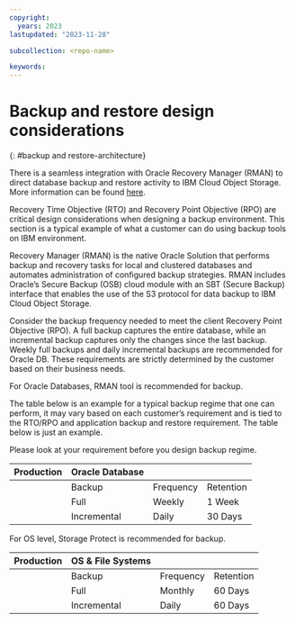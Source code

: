 ```yaml
---
copyright:
  years: 2023
lastupdated: "2023-11-28"

subcollection: <repo-name>

keywords:
---
```

# Backup and restore design considerations

{: \#backup and restore-architecture}

There is a seamless integration with Oracle Recovery Manager (RMAN) to direct database backup and restore activity to IBM Cloud Object Storage. More information can be found [here](https://www.ibm.com/downloads/cas/O0BZVBPN).

Recovery Time Objective (RTO) and Recovery Point Objective (RPO) are critical design considerations when designing a backup environment. This section is a typical example of what a customer can do using backup tools on IBM environment.

Recovery Manager (RMAN) is the native Oracle Solution that performs backup and recovery tasks for local and clustered databases and automates administration of configured backup strategies. RMAN includes Oracle’s Secure Backup (OSB) cloud module with an SBT (Secure Backup) interface that enables the use of the S3 protocol for data backup to IBM Cloud Object Storage.

Consider the backup frequency needed to meet the client Recovery Point Objective (RPO). A full backup captures the entire database, while an incremental backup captures only the changes since the last backup. Weekly full backups and daily incremental backups are recommended for Oracle DB. These requirements are strictly determined by the customer based on their business needs.

For Oracle Databases, RMAN tool is recommended for backup.

The table below is an example for a typical backup regime that one can perform, it may vary based on each customer’s requirement and is tied to the RTO/RPO and application backup and restore requirement. The table below is just an example.

Please look at your requirement before you design backup regime.

| **Production** | **Oracle Database** |           |           |
| -------------------- | ------------------------- | --------- | --------- |
|                      | Backup                    | Frequency | Retention |
|                      | Full                      | Weekly    | 1 Week    |
|                      | Incremental               | Daily     | 30 Days   |

For OS level, Storage Protect is recommended for backup.

| **Production** | **OS & File Systems** |           |           |
| -------------------- | --------------------------- | --------- | --------- |
|                      | Backup                      | Frequency | Retention |
|                      | Full                        | Monthly   | 60 Days   |
|                      | Incremental                 | Daily     | 60 Days   |
